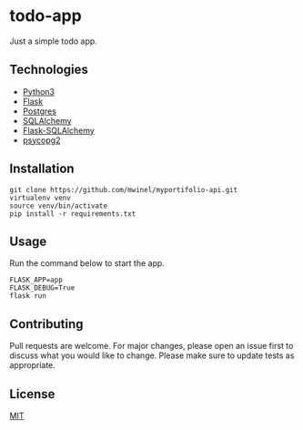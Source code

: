 # todo-app
Just a simple todo app.

## Technologies

- [Python3](https://www.python.org/download/releases/3.0/)
- [Flask](https://palletsprojects.com/p/flask/)
- [Postgres](https://www.postgresql.org/)
- [SQLAlchemy](https://www.sqlalchemy.org/)
- [Flask-SQLAlchemy](https://flask-sqlalchemy.palletsprojects.com/en/2.x/)
- [psycopg2](http://initd.org/psycopg/)

## Installation

```
git clone https://github.com/mwinel/myportifolio-api.git
virtualenv venv
source venv/bin/activate
pip install -r requirements.txt
```

## Usage

Run the command below to start the app.

```
FLASK_APP=app
FLASK_DEBUG=True
flask run
```

## Contributing

Pull requests are welcome. For major changes, please open an issue first to discuss what you would like to change.
Please make sure to update tests as appropriate.

## License

[MIT](https://choosealicense.com/licenses/mit/)
